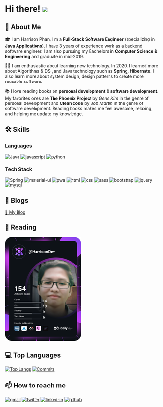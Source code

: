 # Hi there! <img src="https://media.giphy.com/media/hvRJCLFzcasrR4ia7z/giphy.gif" width="29px">
## 🚀 About Me

🎓 I am Harrison Phan, I'm a **Full-Stack Software Engineer** (specializing in **Java Applications**). I have 3 years of experience work as a backend software engineer. I am also pursuing my Bachelors in **Computer Science & Engineering** and graduate in mid-2019.

👨‍💻 I am enthusiastic about learning new technology. In 2020, I learned more about Algorithms & DS , and Java technology such as **Spring, Hibernate**. I also learn more about system design, design patterns to create more reusable software.

📚 I love reading books on **personal development** & **software development**. My favorites ones are **The Phoenix Project** by *Gene Kim* in the genre of personal development and **Clean code** by *Bob Martin* in the genre of software development. Reading books makes me feel awesome, relaxing, and helping me update my knowledge.

## 🛠️ Skills

### Languages

![Java](https://img.shields.io/badge/java-%23ED8B00.svg?style=for-the-badge&logo=java&logoColor=white)
![javascript](https://img.shields.io/badge/JavaScript-323330?style=for-the-badge&logo=javascript&logoColor=F7DF1E)
![python](https://img.shields.io/badge/Python-3776AB?style=for-the-badge&logo=python&logoColor=white)

### Tech Stack

![Spring](https://img.shields.io/badge/spring-%236DB33F.svg?style=for-the-badge&logo=spring&logoColor=white)
![material-ui](https://img.shields.io/badge/Material_UI-0081CB?style=for-the-badge&logo=material-ui&logoColor=white)
![pwa](https://img.shields.io/badge/Progressive_Web_App-4285F4?style=for-the-badge&logo=googlechrome&logoColor=white)
![html](https://img.shields.io/badge/HTML5-E34F26?style=for-the-badge&logo=html5&logoColor=white)
![css](https://img.shields.io/badge/CSS3-1572B6?style=for-the-badge&logo=css3&logoColor=white)
![sass](https://img.shields.io/badge/SASS-CC6699?style=for-the-badge&logo=sass&logoColor=white)
![bootstrap](https://img.shields.io/badge/Bootstrap-563D7C?style=for-the-badge&logo=bootstrap&logoColor=white)
![jquery](https://img.shields.io/badge/jQuery-0769AD?style=for-the-badge&logo=jquery&logoColor=white)
![mysql](https://img.shields.io/badge/MySQL-00000F?style=for-the-badge&logo=mysql&logoColor=white)

## 📝 Blogs
<a href="https://harrisdevv.github.io/" alt="Tech Blog"> 📝 My Blog </a>

## 📘 Reading

<a href="https://app.daily.dev/HarrisonDev"><img src="https://github.com/harrisdevv/harrisdevv/blob/main/devcard.svg" width="250" alt="Harrison Phan's Dev Card"/></a>


## 💻 Top Languages

[![Top Langs](https://github-readme-stats.vercel.app/api/top-langs/?username=harrisdevv&layout=compact)](https://github.com/harrisdevv/github-readme-stats)
[![Commits](https://github-readme-stats.vercel.app/api?username=harrisdevv)](https://github.com/harrisdevv/github-readme-stats)


## 📫 How to reach me

[![gmail](https://img.shields.io/badge/Gmail-D14836?style=for-the-badge&logo=Gmail&logoColor=white)](mailto:harrisonphan5@gmail.com)
[![twitter](https://img.shields.io/badge/Twitter-1DA1F2?style=for-the-badge&logo=twitter&logoColor=white)](https://twitter.com/HarrisonPhan9)
[![linked-in](https://img.shields.io/badge/Linked_In-0077B5?style=for-the-badge&logo=LinkedIn&logoColor=white)](https://www.linkedin.com/in/harrison-phan-b348a4220/)
[![github](https://img.shields.io/badge/GitHub-000000?style=for-the-badge&logo=GitHub&logoColor=white)](https://github.com/harrisdevv)
